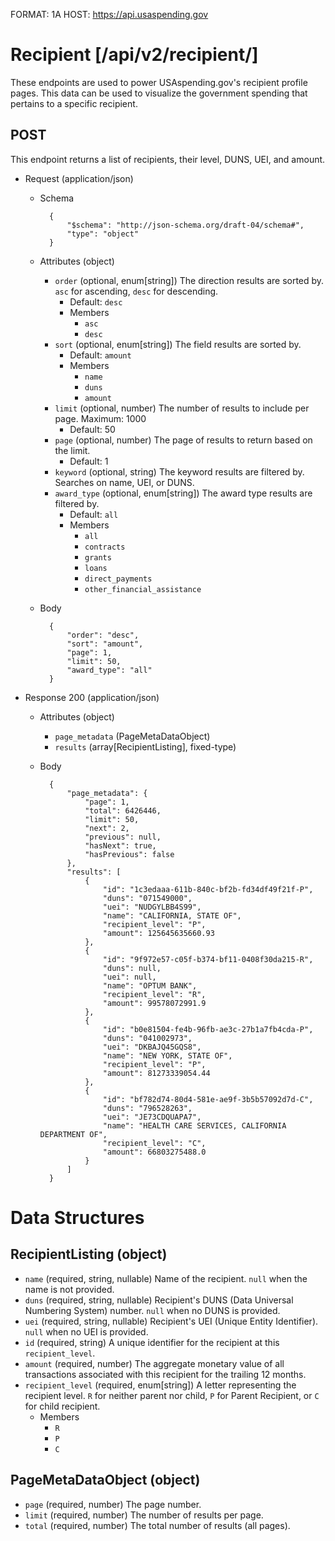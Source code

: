 FORMAT: 1A
HOST: https://api.usaspending.gov

# Recipient [/api/v2/recipient/]

These endpoints are used to power USAspending.gov's recipient profile pages. This data can be used to visualize the government spending that pertains to a specific recipient.

## POST

This endpoint returns a list of recipients, their level, DUNS, UEI, and amount.

+ Request (application/json)
    + Schema

            {
                "$schema": "http://json-schema.org/draft-04/schema#",
                "type": "object"
            }

    + Attributes (object)
        + `order` (optional, enum[string])
            The direction results are sorted by. `asc` for ascending, `desc` for descending.
            + Default: `desc`
            + Members
                + `asc`
                + `desc`
        + `sort` (optional, enum[string])
            The field results are sorted by.
            + Default: `amount`
            + Members
                + `name`
                + `duns`
                + `amount`
        + `limit` (optional, number)
            The number of results to include per page. Maximum: 1000
            + Default: 50
        + `page` (optional, number)
            The page of results to return based on the limit.
            + Default: 1
        + `keyword` (optional, string)
            The keyword results are filtered by. Searches on name, UEI, or DUNS.
        + `award_type` (optional, enum[string])
            The award type results are filtered by.
            + Default: `all`
            + Members
                + `all`
                + `contracts`
                + `grants`
                + `loans`
                + `direct_payments`
                + `other_financial_assistance`

    + Body
            
            
            {
                "order": "desc",
                "sort": "amount",
                "page": 1,
                "limit": 50,
                "award_type": "all"
            }


+ Response 200 (application/json)
    + Attributes (object)
        + `page_metadata` (PageMetaDataObject)
        + `results` (array[RecipientListing], fixed-type)

    + Body


            {
                "page_metadata": {
                    "page": 1,
                    "total": 6426446,
                    "limit": 50,
                    "next": 2,
                    "previous": null,
                    "hasNext": true,
                    "hasPrevious": false
                },
                "results": [
                    {
                        "id": "1c3edaaa-611b-840c-bf2b-fd34df49f21f-P",
                        "duns": "071549000",
                        "uei": "NUDGYLBB4S99",                
                        "name": "CALIFORNIA, STATE OF",
                        "recipient_level": "P",
                        "amount": 125645635660.93
                    },
                    {
                        "id": "9f972e57-c05f-b374-bf11-0408f30da215-R",
                        "duns": null,
                        "uei": null,                
                        "name": "OPTUM BANK",
                        "recipient_level": "R",
                        "amount": 99578072991.9
                    },
                    {
                        "id": "b0e81504-fe4b-96fb-ae3c-27b1a7fb4cda-P",
                        "duns": "041002973",
                        "uei": "DKBAJQ45GQS8",                
                        "name": "NEW YORK, STATE OF",
                        "recipient_level": "P",
                        "amount": 81273339054.44
                    },
                    {
                        "id": "bf782d74-80d4-581e-ae9f-3b5b57092d7d-C",
                        "duns": "796528263",
                        "uei": "JE73CDQUAPA7",                
                        "name": "HEALTH CARE SERVICES, CALIFORNIA DEPARTMENT OF",
                        "recipient_level": "C",
                        "amount": 66803275488.0
                    }
                ]
            }




# Data Structures

## RecipientListing (object)
+ `name` (required, string, nullable)
    Name of the recipient. `null` when the name is not provided.
+ `duns` (required, string, nullable)
    Recipient's DUNS (Data Universal Numbering System) number. `null` when no DUNS is provided.
+ `uei` (required, string, nullable)
    Recipient's UEI (Unique Entity Identifier). `null` when no UEI is provided.
+ `id` (required, string)
    A unique identifier for the recipient at this `recipient_level`.
+ `amount` (required, number)
    The aggregate monetary value of all transactions associated with this recipient for the trailing 12 months.
+ `recipient_level` (required, enum[string])
    A letter representing the recipient level. `R` for neither parent nor child, `P` for Parent Recipient, or `C` for child recipient.
    + Members
        + `R`
        + `P`
        + `C`

## PageMetaDataObject (object)
+ `page` (required, number)
    The page number.
+ `limit` (required, number)
    The number of results per page.
+ `total` (required, number)
    The total number of results (all pages).
